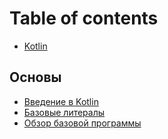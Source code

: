 # Table of contents

* [Kotlin](README.md)

## Основы <a href="#basics" id="basics"></a>

* [Введение в Kotlin](basics/vvedenie-v-kotlin.md)
* [Базовые литералы](basics/bazovye-literaly.md)
* [Обзор базовой программы](basics/obzor-bazovoi-programmy.md)
